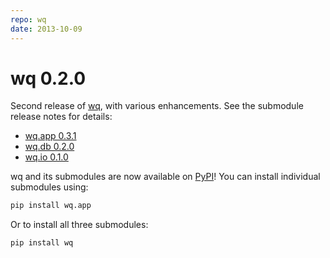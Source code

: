 ```yaml
---
repo: wq
date: 2013-10-09
---
```


# wq 0.2.0

Second release of [wq](http://wq.io), with various enhancements.  See the submodule release notes for details:
- [wq.app 0.3.1](./wq.app-0.3.1.md)
- [wq.db 0.2.0](./wq.db-0.2.0.md)
- [wq.io 0.1.0](./itertable-0.1.0.md)

wq and its submodules are now available on [PyPI](https://pypi.python.org/pypi/wq)!  You can install individual submodules using:

``` bash
pip install wq.app
```

Or to install all three submodules:

```
pip install wq
```
